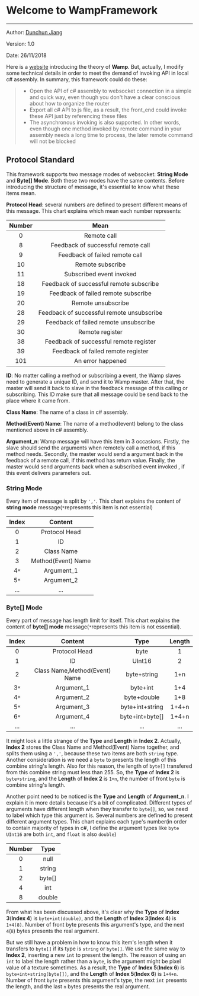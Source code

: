﻿# Welcome to WampFramework
-------
Author: [Dunchun Jiang](jiangdunchun@outlook.com)

Version: 1.0

Date: 26/11/2018

Here is a [website](https://wamp-proto.org) introducing the theory of **Wamp**. But, actually, I modify some technical details in order to meet the demand of invoking API in local c# assembly. In summary, this framework could do these:
>* Open the API of c# assembly to websocket connection in a simple and quick way, even though you don't have a clear conscious about how to organize the router
>* Export all c# API to js file, as a result, the front_end could invoke these API just by referencing these files
>* The asynchronous invoking is also supported. In other words, even though one method invoked by remote command in your assembly needs a long time to process, the later remote command will not be blocked

## Protocol Standard
This framework supports two message modes of websocket: **String Mode** and **Byte[] Mode**. Both these two modes have the same contents. Before introducing the structure of message, it's essential to know what these items mean.

**Protocol Head**: several numbers are defined to present different means of this message. This chart explains which mean each number represents:

 Number| Mean
 :----: | :----: 
 0 | Remote call 
 8 | Feedback of successful remote call 
 9 | Feedback of failed remote call 
 10 | Remote subscribe 
 11 | Subscribed event invoked 
 18 | Feedback of successful remote subscribe 
 19 | Feedback of failed remote subscribe 
 20 | Remote unsubscribe 
 28 | Feedback of successful remote unsubscribe 
 29 | Feedback of failed remote unsubscribe 
 30 | Remote register 
 38 | Feedback of successful remote register 
 39 | Feedback of failed remote register 
 101 | An error happened 

**ID**: No matter calling a method or subscribing a event, the Wamp slaves need to generate a unique ID, and send it to Wamp master. After that, the master will send it back to slave in the feedback message of this calling or subscribing. This ID make sure that all message could be send back to the place where it came from.

**Class Name**: The name of a class in c# assembly.

**Method(Event) Name**: The name of a method(event) belong to the class mentioned above in c# assembly.

**Argument_n**: Wamp message will have this item in 3 occasions. Firstly, the slave should send the arguments when remotely call a method, if this method needs. Secondly, the master would send a argument back in the feedback of a remote call, if this method has return value. Finally, the master would send arguments back when a subscribed event invoked , if this event delivers parameters out. 


### String Mode

Every item of message is split by `','`. This chart explains the content of **string mode** message(`*`represents this item is not essential) 

Index| Content 
:----: | :----: 
0 | Protocol Head 
1 | ID 
2 | Class Name 
3 | Method(Event) Name 
4`*` | Argument_1 
5`*` | Argument_2 
... | ... 


### Byte[] Mode

Every part of message has length limit for itself. This chart explains the content of **byte[] mode** message(`*`represents this item is not essential). 

 Index| Content | Type| Length 
 :----: | :----: | :----: | :----: 
 0 | Protocol Head | byte | 1 
 1 | ID | UInt16 | 2 
 2 | Class Name,Method(Event) Name | byte+string| 1+n 
 3`*` | Argument_1 | byte+int | 1+4 |
 4`*` | Argument_2 | byte+double | 1+8 
 5`*` | Argument_3 | byte+int+string | 1+4+n 
 6`*` | Argument_4 | byte+int+byte[] | 1+4+n 
 ... | ... | ... | ... 

It might look a little strange of the **Type** and **Length** in **Index 2**. Actually, **Index 2** stores the Class Name and Method(Event) Name together, and splits them using a `','`, because these two items are both `string` type. Another consideration is we need a `byte` to presents the length of this combine string's length. Also for this reason, the length of `byte[]` transfered from this combine string must less than 255. So, the **Type** of **Index 2** is `byte+string`, and the **Length** of **Index 2** is `1+n`,  the number of front `byte` is combine string's length.

Another point need to be noticed is the **Type** and **Length** of **Argument_n**. I explain it in more details because it's a bit of complicated. Different types of arguments have different length when they transfer to `byte[]`, so, we need to label which type this argument is. Several numbers are defined to present different argument types. This chart explains each type's number(in order to contain majority of types in c#, I define the argument types like `byte`  `UInt16` are both `int`, and `float` is also `double`)

 Number| Type 
 :----: | :----: 
 0 | null
 1 | string 
 2 | byte[] 
 4 | int 
 8 | double 

From what has been discussed above, it's clear why the **Type** of **Index 3**(**Index 4**) is `byte+int(double)`, and the **Length** of **Index 3**(**Index 4**) is `1+4(8)`. Number of front byte presents this argument's type, and the next `4`(`8`) bytes presents the real argument. 

But we still have a problem in how to know this item's length when it transfers to `byte[]` if its type is `string` or `byte[]`. We use the same way to **Index 2**, inserting a new `int` to present the length. The reason of using an `int` to label the length rather than a `byte`, is the argument might be pixel value of a texture sometimes. As a result, the **Type** of **Index 5**(**Index 6**) is `byte+int+string(byte[])`, and the **Length** of **Index 5**(**Index 6**) is `1+4+n`. Number of front `byte` presents this argument's type, the next `int` presents the length, and the last `n` bytes presents the real argument. 




